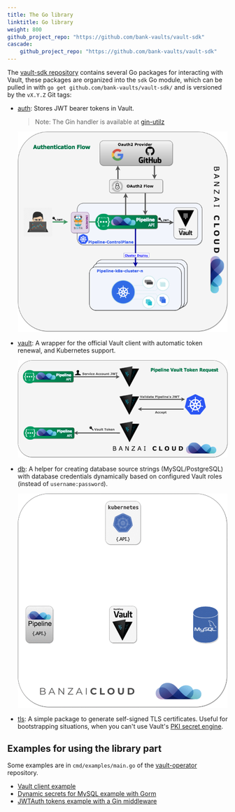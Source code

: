 ```yaml
---
title: The Go library
linktitle: Go library
weight: 800
github_project_repo: "https://github.com/bank-vaults/vault-sdk"
cascade:
    github_project_repo: "https://github.com/bank-vaults/vault-sdk"
---
```


The [vault-sdk repository](https://github.com/bank-vaults/vault-sdk) contains several Go packages for interacting with Vault, these packages are organized into the `sdk` Go module, which can be pulled in with `go get github.com/bank-vaults/vault-sdk/` and is versioned by the `vX.Y.Z` Git tags:

- [auth](https://github.com/bank-vaults/vault-sdk/tree/main/auth): Stores JWT bearer tokens in Vault.

    > Note: The Gin handler is available at [gin-utilz](https://github.com/banzaicloud/gin-utilz/tree/master/auth)

    ![authn](authn-vault-flow.png)

- [vault](https://github.com/bank-vaults/vault-sdk/tree/main/vault): A wrapper for the official Vault client with automatic token renewal, and Kubernetes support.

    ![token](token-request-vault-flow.png)

- [db](https://github.com/bank-vaults/vault-sdk/tree/main/db): A helper for creating database source strings (MySQL/PostgreSQL) with database credentials dynamically based on configured Vault roles (instead of `username:password`).

    ![token](vault-mySQL.gif)

- [tls](https://github.com/bank-vaults/vault-sdk/tree/main/tls): A simple package to generate self-signed TLS certificates. Useful for bootstrapping situations, when you can't use Vault's [PKI secret engine](https://developer.hashicorp.com/vault/docs/secrets/pki).

## Examples for using the library part

Some examples are in `cmd/examples/main.go` of the [vault-operator](https://github.com/bank-vaults/vault-operator/) repository.

- [Vault client example](https://github.com/bank-vaults/vault-operator/blob/main/cmd/examples/main.go#L28)
- [Dynamic secrets for MySQL example with Gorm](https://github.com/bank-vaults/vault-operator/blob/main/cmd/examples/main.go#L69)
- [JWTAuth tokens example with a Gin middleware](https://github.com/bank-vaults/vault-operator/blob/main/cmd/examples/main.go)
